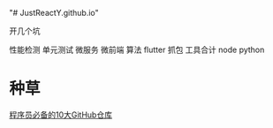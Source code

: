 "# JustReactY.github.io" 



开几个坑

性能检测
单元测试
微服务
微前端
算法
flutter
抓包
工具合计
node
python

# 种草
[程序员必备的10大GitHub仓库](https://mp.weixin.qq.com/s/azHd1x-4u4tF3ooofkRsNA)
